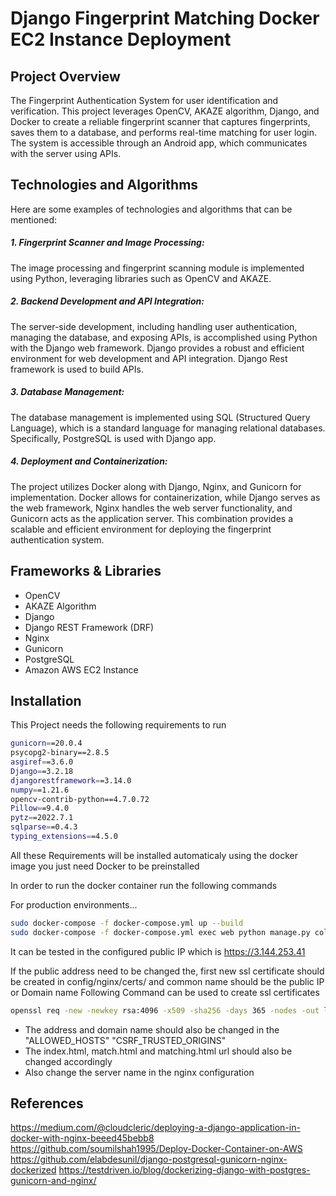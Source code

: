 # Django Fingerprint Matching Docker EC2 Instance Deployment



## Project Overview
The  Fingerprint  Authentication  System  for  user  identification  and  verification.  This  project  leverages 
OpenCV,  AKAZE  algorithm,  Django,  and  Docker  to  create  a  reliable  fingerprint  scanner  that  captures 
fingerprints, saves them to a database, and performs real-time matching for user login. The system is 
accessible through an Android app, which communicates with the server using APIs.
##  Technologies and Algorithms
Here are some examples of technologies and algorithms that can be mentioned:
##### 1. Fingerprint Scanner and Image Processing: 
The image processing and fingerprint scanning module is implemented using Python, leveraging 
libraries such as OpenCV and AKAZE.
##### 2. Backend Development and API Integration:
The server-side development, including handling user authentication, managing the database, 
and  exposing  APIs,  is  accomplished  using  Python  with  the  Django  web  framework.  Django 
provides a robust and efficient environment for web development and API integration. Django 
Rest framework is used to build APIs.
##### 3. Database Management:
The database management is implemented using SQL (Structured Query Language), which is a 
standard language for managing relational databases. Specifically, PostgreSQL is used with Django 
app.
##### 4. Deployment and Containerization:
The project utilizes Docker along with Django, Nginx, and Gunicorn for implementation. Docker 
allows for containerization, while Django serves as the web framework, Nginx handles the web 
server functionality, and Gunicorn acts as the application server. This combination provides a 
scalable and efficient environment for deploying the fingerprint authentication system.
## Frameworks & Libraries
- OpenCV
- AKAZE Algorithm
- Django 
- Django REST Framework (DRF)
- Nginx
- Gunicorn
- PostgreSQL
- Amazon  AWS  EC2  Instance

## Installation

This Project needs the following requirements to run

```sh
gunicorn==20.0.4
psycopg2-binary==2.8.5
asgiref==3.6.0
Django==3.2.18
djangorestframework==3.14.0
numpy==1.21.6
opencv-contrib-python==4.7.0.72
Pillow==9.4.0
pytz==2022.7.1
sqlparse==0.4.3
typing_extensions==4.5.0
```

All these Requirements will be installed automaticaly using the docker image you just need Docker to be preinstalled

In order to run the docker container run the following commands


For production environments...
```sh
sudo docker-compose -f docker-compose.yml up --build
sudo docker-compose -f docker-compose.yml exec web python manage.py collectstatic --no-input --clear
```
It can be tested in the configured public IP which is https://3.144.253.41

If the public address need to be changed the, first new ssl certificate should be created in config/nginx/certs/ and common name should be the public IP or Domain name 
Following Command can be used to create ssl certificates
```sh
openssl req -new -newkey rsa:4096 -x509 -sha256 -days 365 -nodes -out localhost.crt -keyout localhost.key
```
- The address and domain name should also be changed in the "ALLOWED_HOSTS" "CSRF_TRUSTED_ORIGINS"
- The index.html, match.html and matching.html url should also be changed accordingly
- Also change the server name in the nginx configuration

## References
https://medium.com/@cloudcleric/deploying-a-django-application-in-docker-with-nginx-beeed45bebb8
https://github.com/soumilshah1995/Deploy-Docker-Container-on-AWS
https://github.com/elabdesunil/django-postgresql-gunicorn-nginx-dockerized
https://testdriven.io/blog/dockerizing-django-with-postgres-gunicorn-and-nginx/
